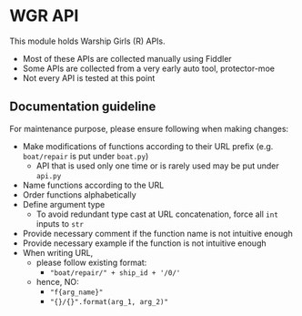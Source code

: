 # WGR API

This module holds Warship Girls (R) APIs.

- Most of these APIs are collected manually using Fiddler
- Some APIs are collected from a very early auto tool, protector-moe
- Not every API is tested at this point

## Documentation guideline

For maintenance purpose, please ensure following when making changes:

- Make modifications of functions according to their URL prefix (e.g. `boat/repair` is put under `boat.py`)
    - API that is used only one time or is rarely used may be put under `api.py`
- Name functions according to the URL
- Order functions alphabetically
- Define argument type
    - To avoid redundant type cast at URL concatenation, force all `int` inputs to `str`
- Provide necessary comment if the function name is not intuitive enough
- Provide necessary example if the function is not intuitive enough
- When writing URL,
    - please follow existing format:
        - `"boat/repair/" + ship_id + '/0/'`
    - hence, NO:
        - `"f{arg_name}"` 
        - `"{}/{}".format(arg_1, arg_2)"`